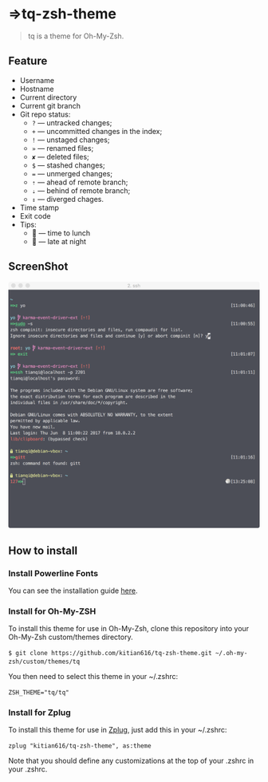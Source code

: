 # =>tq-zsh-theme

> tq is a theme for Oh-My-Zsh.

## Feature

- Username
- Hostname
- Current directory
- Current git branch
- Git repo status:
  - `?` — untracked changes;
  - `+` — uncommitted changes in the index;
  - `!` — unstaged changes;
  - `»` — renamed files;
  - `✘` — deleted files;
  - `$` — stashed changes;
  - `=` — unmerged changes;
  - `⇡` — ahead of remote branch;
  - `⇣` — behind of remote branch;
  - `⇕` — diverged chages.
- Time stamp
- Exit code
- Tips:
  - 🍚 — time to lunch
  - 🌙 — late at night

## ScreenShot

![Screenshot](https://github.com/kitian616/tq-zsh-theme/blob/master/Screenshot.png?raw=true)

## How to install

### Install Powerline Fonts

You can see the installation guide [here](https://github.com/powerline/fonts).

### Install for Oh-My-ZSH

To install this theme for use in Oh-My-Zsh, clone this repository into your Oh-My-Zsh custom/themes directory.

`$ git clone https://github.com/kitian616/tq-zsh-theme.git ~/.oh-my-zsh/custom/themes/tq`

You then need to select this theme in your ~/.zshrc:

`ZSH_THEME="tq/tq"`

### Install for Zplug

To install this theme for use in [Zplug](https://github.com/zplug/zplug), just add this in your ~/.zshrc:

`zplug "kitian616/tq-zsh-theme", as:theme`

Note that you should define any customizations at the top of your .zshrc in your .zshrc.

